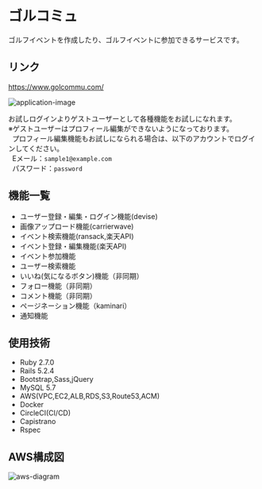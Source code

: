 # ゴルコミュ
ゴルフイベントを作成したり、ゴルフイベントに参加できるサービスです。

## リンク
https://www.golcommu.com/

![application-image](https://user-images.githubusercontent.com/60833258/82720459-c6391280-9cee-11ea-9c56-7b5aaa2d89a1.png)

お試しログインよりゲストユーザーとして各種機能をお試しになれます。  
※ゲストユーザーはプロフィール編集ができないようになっております。  
&nbsp;&nbsp;プロフィール編集機能もお試しになられる場合は、以下のアカウントでログインしてください。  
&nbsp;&nbsp;Eメール：```sample1@example.com```  
&nbsp;&nbsp;パスワード：```password```  

## 機能一覧
* ユーザー登録・編集・ログイン機能(devise)
* 画像アップロード機能(carrierwave)
* イベント検索機能(ransack,楽天API)
* イベント登録・編集機能(楽天API)
* イベント参加機能
* ユーザー検索機能
* いいね(気になるボタン)機能（非同期）
* フォロー機能（非同期）
* コメント機能（非同期）
* ページネーション機能（kaminari）
* 通知機能

## 使用技術
* Ruby 2.7.0
* Rails 5.2.4
* Bootstrap,Sass,jQuery
* MySQL 5.7
* AWS(VPC,EC2,ALB,RDS,S3,Route53,ACM)
* Docker
* CircleCI(CI/CD)
* Capistrano
* Rspec

## AWS構成図
![aws-diagram](https://user-images.githubusercontent.com/60833258/82720415-4d39bb00-9cee-11ea-878e-a988cf15c4d5.jpg)